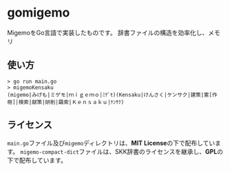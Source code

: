 # gomigemo

MigemoをGo言語で実装したものです。
辞書ファイルの構造を効率化し、メモリ

## 使い方

```
> go run main.go
> migemoKensaku
(migemo|みげも|ミゲモ|ｍｉｇｅｍｏ|ﾐｹﾞﾓ)(Kensaku|けんさく|ケンサク|建策|憲[作冊]|検索|献策|研削|羂索|Ｋｅｎｓａｋｕ|ｹﾝｻｸ)
```

## ライセンス
`main.go`ファイル及び`migemo`ディレクトリは、**MIT License**の下で配布しています。
`migemo-compact-dict`ファイルは、SKK辞書のライセンスを継承し、**GPL**の下で配布しています。